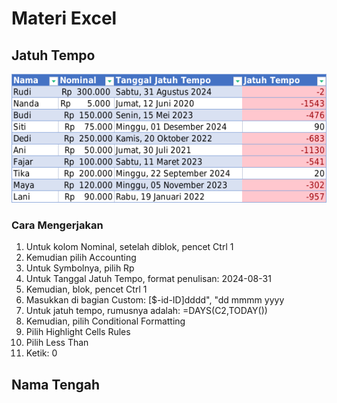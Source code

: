 # Materi Excel

## Jatuh Tempo

![](./gambar/excel/jatuh-tempo.png)

### Cara Mengerjakan

1. Untuk kolom Nominal, setelah diblok, pencet Ctrl 1
2. Kemudian pilih Accounting
3. Untuk Symbolnya, pilih Rp
4. Untuk Tanggal Jatuh Tempo, format penulisan: 2024-08-31
5. Kemudian, blok, pencet Ctrl 1
6. Masukkan di bagian Custom: [$-id-ID]dddd", "dd mmmm yyyy
7. Untuk jatuh tempo, rumusnya adalah: =DAYS(C2,TODAY())
8. Kemudian, pilih Conditional Formatting
9. Pilih Highlight Cells Rules
10. Pilih Less Than
11. Ketik: 0

## Nama Tengah
